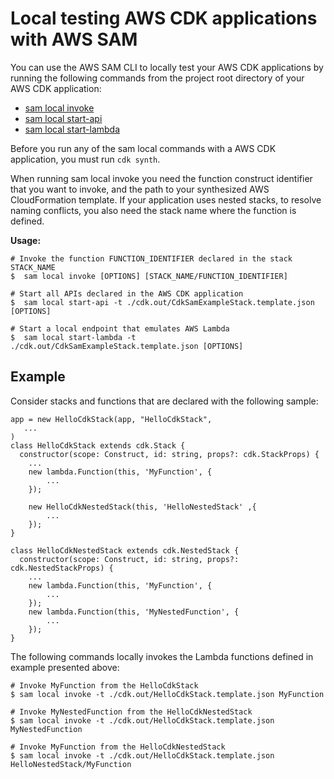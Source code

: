 # Local testing AWS CDK applications with AWS SAM<a name="testing-locally-with-sam-cli"></a>

You can use the AWS SAM CLI to locally test your AWS CDK applications by running the following commands from the project root directory of your AWS CDK application:
+ [sam local invoke](https://docs.aws.amazon.com/serverless-application-model/latest/developerguide/sam-cli-command-reference-sam-local-invoke.html)
+ [sam local start-api](https://docs.aws.amazon.com/serverless-application-model/latest/developerguide/sam-cli-command-reference-sam-local-start-api.html)
+ [sam local start-lambda](https://docs.aws.amazon.com/serverless-application-model/latest/developerguide/sam-cli-command-reference-sam-local-start-lambda.html)

Before you run any of the sam local commands with a AWS CDK application, you must run `cdk synth`.

When running sam local invoke you need the function construct identifier that you want to invoke, and the path to your synthesized AWS CloudFormation template. If your application uses nested stacks, to resolve naming conflicts, you also need the stack name where the function is defined.

**Usage:**

```
# Invoke the function FUNCTION_IDENTIFIER declared in the stack STACK_NAME
$  sam local invoke [OPTIONS] [STACK_NAME/FUNCTION_IDENTIFIER]

# Start all APIs declared in the AWS CDK application
$  sam local start-api -t ./cdk.out/CdkSamExampleStack.template.json [OPTIONS]

# Start a local endpoint that emulates AWS Lambda
$  sam local start-lambda -t ./cdk.out/CdkSamExampleStack.template.json [OPTIONS]
```

## Example<a name="testing-cdk-applications-examples"></a>

Consider stacks and functions that are declared with the following sample:

```
app = new HelloCdkStack(app, "HelloCdkStack",
   ...
)
class HelloCdkStack extends cdk.Stack {
  constructor(scope: Construct, id: string, props?: cdk.StackProps) {
    ...
    new lambda.Function(this, 'MyFunction', {
        ...
    });

    new HelloCdkNestedStack(this, 'HelloNestedStack' ,{
        ... 
    });
}

class HelloCdkNestedStack extends cdk.NestedStack {
  constructor(scope: Construct, id: string, props?: cdk.NestedStackProps) {
    ...
    new lambda.Function(this, 'MyFunction', {
        ...
    });
    new lambda.Function(this, 'MyNestedFunction', {
        ...
    });
}
```

The following commands locally invokes the Lambda functions defined in example presented above:

```
# Invoke MyFunction from the HelloCdkStack
$ sam local invoke -t ./cdk.out/HelloCdkStack.template.json MyFunction
```

```
# Invoke MyNestedFunction from the HelloCdkNestedStack
$ sam local invoke -t ./cdk.out/HelloCdkStack.template.json MyNestedFunction
```

```
# Invoke MyFunction from the HelloCdkNestedStack
$ sam local invoke -t ./cdk.out/HelloCdkStack.template.json HelloNestedStack/MyFunction
```